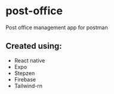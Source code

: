 # post-office
Post office management app for postman

## Created using:
- React native
- Expo
- Stepzen
- Firebase
- Tailwind-rn
